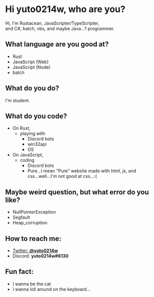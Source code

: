 # Hi yuto0214w, who are you?
Hi, I'm Rustacean, JavaScripter/TypeScripter,<br>
and C#, batch, vbs, and maybe Java...? programmer.

## **What language are you good at?**
- Rust
- JavaScript (Web)
- JavaScript (Node)
- batch

## **What do you do?**
I'm student.

## **What do you code?**
- On Rust,
  - playing with
    - Discord bots
    - win32api
    - OS
- On JavaScript,
  - coding
    - Discord bots
    - Pure...I mean "Pure" website made with html, js, and css...well...I'm not good at css...:(

## **Maybe weird question, but what error do you like?**
- NullPointerException
- Segfault
- Heap_corruption

## **How to reach me:**
- [Twitter: **@yuto0214w**](https://twitter.com/yuto0214w)
- Discord: **yuto0214w#6130**

## **Fun fact:**
- I wanna be the cat
- I wanna loll around on the keyboard...
